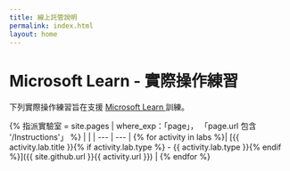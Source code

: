 ```yaml
---
title: 線上託管說明
permalink: index.html
layout: home
---
```


# Microsoft Learn - 實際操作練習

下列實際操作練習旨在支援 [ Microsoft Learn ](https://docs.microsoft.com/training/) 訓練。

{% 指派實驗室 = site.pages | where_exp：「page」， 「page.url 包含 '/Instructions'」 %}
| |
| --- | --- | 
{% for activity in labs  %}| [{{ activity.lab.title }}{% if activity.lab.type %} - {{ activity.lab.type }}{% endif %}]({{ site.github.url }}{{ activity.url }}) |
{% endfor %}
